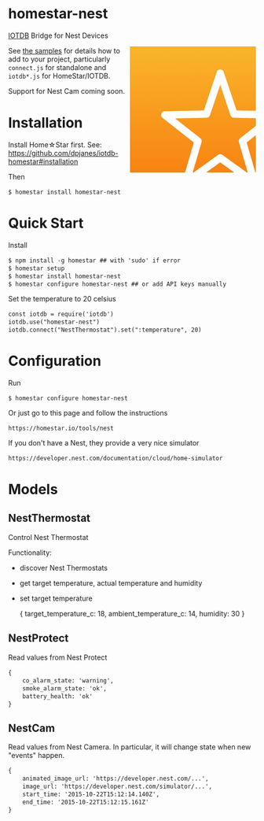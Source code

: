 # homestar-nest
[IOTDB](https://github.com/dpjanes/node-iotdb) Bridge for Nest Devices

<img src="https://raw.githubusercontent.com/dpjanes/iotdb-homestar/master/docs/HomeStar.png" align="right" />

See <a href="samples/">the samples</a> for details how to add to your project,
particularly <code>connect.js</code> for standalone
and <code>iotdb\*.js</code> for HomeStar/IOTDB.

Support for Nest Cam coming soon.

# Installation

Install Home☆Star first. 
See: https://github.com/dpjanes/iotdb-homestar#installation

Then

    $ homestar install homestar-nest

# Quick Start

Install

	$ npm install -g homestar ## with 'sudo' if error
	$ homestar setup
	$ homestar install homestar-nest
    $ homestar configure homestar-nest ## or add API keys manually

Set the temperature to 20 celsius

	const iotdb = require('iotdb')
    iotdb.use("homestar-nest")
	iotdb.connect("NestThermostat").set(":temperature", 20)

# Configuration

Run

    $ homestar configure homestar-nest

Or just go to this page and follow the instructions

    https://homestar.io/tools/nest

If you don't have a Nest, they provide a very nice simulator

    https://developer.nest.com/documentation/cloud/home-simulator

# Models
## NestThermostat

Control Nest Thermostat

Functionality:

* discover Nest Thermostats
* get target temperature, actual temperature and humidity
* set target temperature

    {
        target_temperature_c: 18,
        ambient_temperature_c: 14,
        humidity: 30
    }

## NestProtect

Read values from Nest Protect

    {
        co_alarm_state: 'warning',
        smoke_alarm_state: 'ok',
        battery_health: 'ok'
    }

## NestCam

Read values from Nest Camera. In particular, it will change state
when new "events" happen.

    {
        animated_image_url: 'https://developer.nest.com/...',
        image_url: 'https://developer.nest.com/simulator/...',
        start_time: '2015-10-22T15:12:14.140Z',
        end_time: '2015-10-22T15:12:15.161Z'
    }
